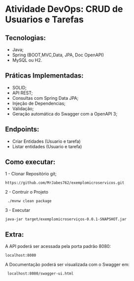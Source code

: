 # Atividade DevOps: CRUD de Usuarios e Tarefas

## Tecnologias: 

- Java; 
- Spring (BOOT,MVC,Data, JPA, Doc OpenAPI)
- MySQL ou H2.

## Práticas Implementadas: 

 - SOLID;
 - API REST; 
 - Consultas com Spring Data JPA; 
 - Injeção de Dependencias; 
 - Validação; 
 - Geração automática do Swagger com a OpenAPI 3;

## Endpoints: 

 - Criar Entidades (Usuario e tarefa)
 - Listar entidades (Usuario e tarefa)

## Como executar: 

1 - Clonar Repositório git;

```console
https://github.com/MrJabes762/exemplomicroservicos.git
``` 

2 - Contruir o Projeto 

```console
 ./mvnw clean package
``` 
3 - Executar  

```console
java-jar target/exemplomicroserviços-0.0.1-SNAPSHOT.jar
```

## Extra: 

A API  poderá ser acessada pela porta padrão 8080:

```console
localhost:8080
``` 

A Documentação poderá ser visualizada com o Swagger em:

```console
 localhost:8080/swagger-ui.html
```
